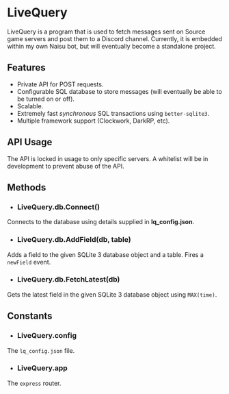 # LiveQuery

LiveQuery is a program that is used to fetch messages sent on Source game servers and post them to a Discord channel. Currently, it is embedded within my own Naisu bot, but will eventually become a standalone project.

## Features

- Private API for POST requests.
- Configurable SQL database to store messages (will eventually be able to be turned on or off).
- Scalable.
- Extremely fast *synchronous* SQL transactions using `better-sqlite3`.
- Multiple framework support (Clockwork, DarkRP, etc).

## API Usage

The API is locked in usage to only specific servers. A whitelist will be in development to prevent abuse of the API.

## Methods

- ### LiveQuery.db.Connect()

Connects to the database using details supplied in **lq_config.json**.

- ### LiveQuery.db.AddField(db, table)

Adds a field to the given SQLite 3 database object and a table. Fires a `newField` event.

- ### LiveQuery.db.FetchLatest(db)

Gets the latest field in the given SQLite 3 database object using `MAX(time)`.

## Constants

- ### LiveQuery.config

The `lq_config.json` file.

- ### LiveQuery.app

The `express` router.
